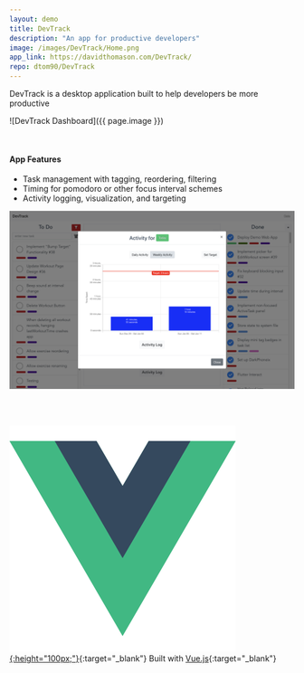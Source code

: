 ```yaml
---
layout: demo
title: DevTrack
description: "An app for productive developers"
image: /images/DevTrack/Home.png
app_link: https://davidthomason.com/DevTrack/
repo: dtom90/DevTrack
---
```

DevTrack is a desktop application built to help developers be more productive

![DevTrack Dashboard]({{ page.image }})

<br/>

#### App Features
- Task management with tagging, reordering, filtering
- Timing for pomodoro or other focus interval schemes
- Activity logging, visualization, and targeting

![DevTrack Activity](/images/DevTrack/Dashboard.png)

<br/><br/>

[![Vue.js Logo](/images/logos/Vue.png){:height="100px;"}](https://vuejs.org/){:target="_blank"} Built with [Vue.js](https://vuejs.org/){:target="_blank"}
